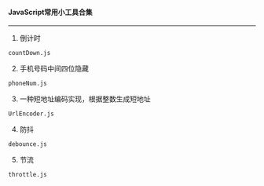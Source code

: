 #### JavaScript常用小工具合集
* * *
1. 倒计时
```
countDown.js
```
2. 手机号码中间四位隐藏
```
phoneNum.js
```
3. 一种短地址编码实现，根据整数生成短地址
```
UrlEncoder.js
```
4. 防抖
```
debounce.js
```
5. 节流
```
throttle.js
```